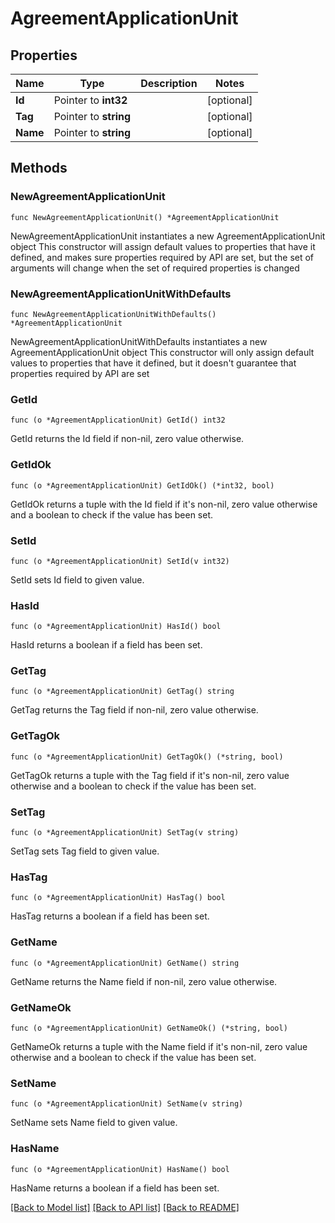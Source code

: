 # AgreementApplicationUnit

## Properties

Name | Type | Description | Notes
------------ | ------------- | ------------- | -------------
**Id** | Pointer to **int32** |  | [optional] 
**Tag** | Pointer to **string** |  | [optional] 
**Name** | Pointer to **string** |  | [optional] 

## Methods

### NewAgreementApplicationUnit

`func NewAgreementApplicationUnit() *AgreementApplicationUnit`

NewAgreementApplicationUnit instantiates a new AgreementApplicationUnit object
This constructor will assign default values to properties that have it defined,
and makes sure properties required by API are set, but the set of arguments
will change when the set of required properties is changed

### NewAgreementApplicationUnitWithDefaults

`func NewAgreementApplicationUnitWithDefaults() *AgreementApplicationUnit`

NewAgreementApplicationUnitWithDefaults instantiates a new AgreementApplicationUnit object
This constructor will only assign default values to properties that have it defined,
but it doesn't guarantee that properties required by API are set

### GetId

`func (o *AgreementApplicationUnit) GetId() int32`

GetId returns the Id field if non-nil, zero value otherwise.

### GetIdOk

`func (o *AgreementApplicationUnit) GetIdOk() (*int32, bool)`

GetIdOk returns a tuple with the Id field if it's non-nil, zero value otherwise
and a boolean to check if the value has been set.

### SetId

`func (o *AgreementApplicationUnit) SetId(v int32)`

SetId sets Id field to given value.

### HasId

`func (o *AgreementApplicationUnit) HasId() bool`

HasId returns a boolean if a field has been set.

### GetTag

`func (o *AgreementApplicationUnit) GetTag() string`

GetTag returns the Tag field if non-nil, zero value otherwise.

### GetTagOk

`func (o *AgreementApplicationUnit) GetTagOk() (*string, bool)`

GetTagOk returns a tuple with the Tag field if it's non-nil, zero value otherwise
and a boolean to check if the value has been set.

### SetTag

`func (o *AgreementApplicationUnit) SetTag(v string)`

SetTag sets Tag field to given value.

### HasTag

`func (o *AgreementApplicationUnit) HasTag() bool`

HasTag returns a boolean if a field has been set.

### GetName

`func (o *AgreementApplicationUnit) GetName() string`

GetName returns the Name field if non-nil, zero value otherwise.

### GetNameOk

`func (o *AgreementApplicationUnit) GetNameOk() (*string, bool)`

GetNameOk returns a tuple with the Name field if it's non-nil, zero value otherwise
and a boolean to check if the value has been set.

### SetName

`func (o *AgreementApplicationUnit) SetName(v string)`

SetName sets Name field to given value.

### HasName

`func (o *AgreementApplicationUnit) HasName() bool`

HasName returns a boolean if a field has been set.


[[Back to Model list]](../README.md#documentation-for-models) [[Back to API list]](../README.md#documentation-for-api-endpoints) [[Back to README]](../README.md)


